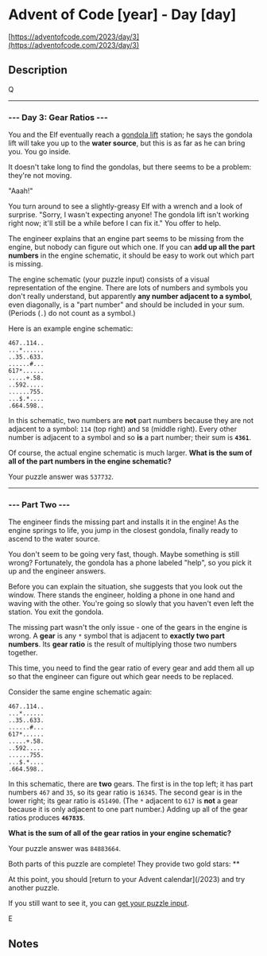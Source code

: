 # Advent of Code [year] - Day [day]

[https://adventofcode.com/2023/day/3](https://adventofcode.com/2023/day/3)

## Description

Q

---

### --- Day 3: Gear Ratios ---

You and the Elf eventually reach a [gondola lift](https://en.wikipedia.org/wiki/Gondola_lift) station; he says the gondola lift will take you up to the **water source**, but this is as far as he can bring you. You go inside.

It doesn't take long to find the gondolas, but there seems to be a problem: they're not moving.

"Aaah!"

You turn around to see a slightly-greasy Elf with a wrench and a look of surprise. "Sorry, I wasn't expecting anyone! The gondola lift isn't working right now; it'll still be a while before I can fix it." You offer to help.

The engineer explains that an engine part seems to be missing from the engine, but nobody can figure out which one. If you can **add up all the part numbers** in the engine schematic, it should be easy to work out which part is missing.

The engine schematic (your puzzle input) consists of a visual representation of the engine. There are lots of numbers and symbols you don't really understand, but apparently **any number adjacent to a symbol**, even diagonally, is a "part number" and should be included in your sum. (Periods (`.`) do not count as a symbol.)

Here is an example engine schematic:


```
467..114..
...*......
..35..633.
......#...
617*......
.....+.58.
..592.....
......755.
...$.*....
.664.598..

```
In this schematic, two numbers are **not** part numbers because they are not adjacent to a symbol: `114` (top right) and `58` (middle right). Every other number is adjacent to a symbol and so **is** a part number; their sum is **`4361`**.

Of course, the actual engine schematic is much larger. **What is the sum of all of the part numbers in the engine schematic?**


Your puzzle answer was `537732`.

---

### --- Part Two ---

The engineer finds the missing part and installs it in the engine! As the engine springs to life, you jump in the closest gondola, finally ready to ascend to the water source.

You don't seem to be going very fast, though. Maybe something is still wrong? Fortunately, the gondola has a phone labeled "help", so you pick it up and the engineer answers.

Before you can explain the situation, she suggests that you look out the window. There stands the engineer, holding a phone in one hand and waving with the other. You're going so slowly that you haven't even left the station. You exit the gondola.

The missing part wasn't the only issue - one of the gears in the engine is wrong. A **gear** is any `*` symbol that is adjacent to **exactly two part numbers**. Its **gear ratio** is the result of multiplying those two numbers together.

This time, you need to find the gear ratio of every gear and add them all up so that the engineer can figure out which gear needs to be replaced.

Consider the same engine schematic again:


```
467..114..
...*......
..35..633.
......#...
617*......
.....+.58.
..592.....
......755.
...$.*....
.664.598..

```
In this schematic, there are **two** gears. The first is in the top left; it has part numbers `467` and `35`, so its gear ratio is `16345`. The second gear is in the lower right; its gear ratio is `451490`. (The `*` adjacent to `617` is **not** a gear because it is only adjacent to one part number.) Adding up all of the gear ratios produces **`467835`**.

**What is the sum of all of the gear ratios in your engine schematic?**


Your puzzle answer was `84883664`.
<p class="day-success">Both parts of this puzzle are complete! They provide two gold stars: **</p>
At this point, you should [return to your Advent calendar](/2023) and try another puzzle.

If you still want to see it, you can [get your puzzle input](3/input).

E
## Notes



